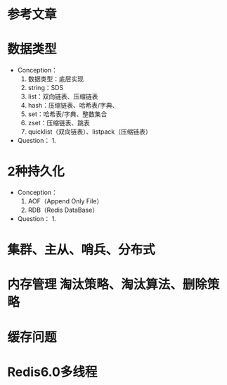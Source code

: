 # 参考文章

# 数据类型

- Conception：
  1. 数据类型：底层实现
  2. string：SDS
  3. list：双向链表、压缩链表
  4. hash：压缩链表、哈希表/字典、
  5. set：哈希表/字典、整数集合
  6. zset：压缩链表、跳表
  7. quicklist（双向链表）、listpack（压缩链表）
- Question：
  1. 

# 2种持久化

- Conception：
  1. AOF（Append Only File）
  2. RDB（Redis DataBase）
- Question：
  1. 

# 集群、主从、哨兵、分布式

# 内存管理 淘汰策略、淘汰算法、删除策略

# 缓存问题

# Redis6.0多线程